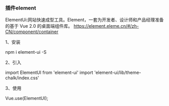 ### 插件element

ElementUi:网站快速成型工具。Element，一套为开发者、设计师和产品经理准备的基于 Vue 2.0 的桌面端组件库。
<https://element.eleme.cn/#/zh-CN/component/container>

1、安装  

npm  i   element-ui   -S

2、引入

import ElementUI from 'element-ui'
import 'element-ui/lib/theme-chalk/index.css'

3、使用

Vue.use(ElementUI);